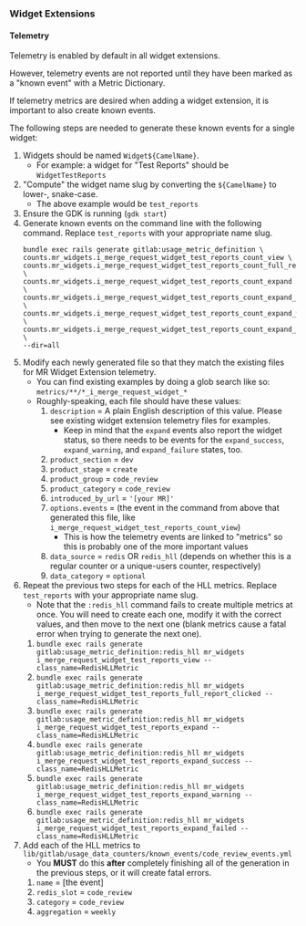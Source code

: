 ### Widget Extensions

#### Telemetry

Telemetry is enabled by default in all widget extensions.

However, telemetry events are not reported until they have been marked as a "known event" with a Metric Dictionary.

If telemetry metrics are desired when adding a widget extension, it is important to also create known events.

The following steps are needed to generate these known events for a single widget:

1. Widgets should be named `Widget${CamelName}`.
    - For example: a widget for "Test Reports" should be `WidgetTestReports`
1. "Compute" the widget name slug by converting the `${CamelName}` to lower-, snake-case.
    - The above example would be `test_reports`
1. Ensure the GDK is running (`gdk start`)
1. Generate known events on the command line with the following command. Replace `test_reports` with your appropriate name slug.
    ```
    bundle exec rails generate gitlab:usage_metric_definition \
    counts.mr_widgets.i_merge_request_widget_test_reports_count_view \
    counts.mr_widgets.i_merge_request_widget_test_reports_count_full_report_clicked \
    counts.mr_widgets.i_merge_request_widget_test_reports_count_expand \
    counts.mr_widgets.i_merge_request_widget_test_reports_count_expand_success \
    counts.mr_widgets.i_merge_request_widget_test_reports_count_expand_warning \
    counts.mr_widgets.i_merge_request_widget_test_reports_count_expand_failed \
    --dir=all
    ```
1. Modify each newly generated file so that they match the existing files for MR Widget Extension telemetry.
    - You can find existing examples by doing a glob search like so: `metrics/**/*_i_merge_request_widget_*`
    - Roughly-speaking, each file should have these values:
        1. `description` = A plain English description of this value. Please see existing widget extension telemetry files for examples.
            - Keep in mind that the `expand` events also report the widget status, so there needs to be events for the `expand_success`, `expand_warning`, and `expand_failure` states, too.
        1. `product_section` = `dev`
        1. `product_stage` = `create`
        1. `product_group` = `code_review`
        1. `product_category` = `code_review`
        1. `introduced_by_url` = `'[your MR]'`
        1. `options.events` = (the event in the command from above that generated this file, like `i_merge_request_widget_test_reports_count_view`)
            - This is how the telemetry events are linked to "metrics" so this is probably one of the more important values
        1. `data_source` = `redis` OR `redis_hll` (depends on whether this is a regular counter or a unique-users counter, respectively)
        1. `data_category` = `optional`
1. Repeat the previous two steps for each of the HLL metrics. Replace `test_reports` with your appropriate name slug.
    - Note that the `:redis_hll` command fails to create multiple metrics at once. You will need to create each one, modify it with the correct values, and then move to the next one (blank metrics cause a fatal error when trying to generate the next one).
    1. `bundle exec rails generate gitlab:usage_metric_definition:redis_hll mr_widgets i_merge_request_widget_test_reports_view --class_name=RedisHLLMetric`
    1. `bundle exec rails generate gitlab:usage_metric_definition:redis_hll mr_widgets i_merge_request_widget_test_reports_full_report_clicked --class_name=RedisHLLMetric`
    1. `bundle exec rails generate gitlab:usage_metric_definition:redis_hll mr_widgets i_merge_request_widget_test_reports_expand --class_name=RedisHLLMetric`
    1. `bundle exec rails generate gitlab:usage_metric_definition:redis_hll mr_widgets i_merge_request_widget_test_reports_expand_success --class_name=RedisHLLMetric`
    1. `bundle exec rails generate gitlab:usage_metric_definition:redis_hll mr_widgets i_merge_request_widget_test_reports_expand_warning --class_name=RedisHLLMetric`
    1. `bundle exec rails generate gitlab:usage_metric_definition:redis_hll mr_widgets i_merge_request_widget_test_reports_expand_failed --class_name=RedisHLLMetric`
1. Add each of the HLL metrics to `lib/gitlab/usage_data_counters/known_events/code_review_events.yml`
    - You **MUST** do this **after** completely finishing all of the generation in the previous steps, or it will create fatal errors.
    1. `name` = [the event]
    1. `redis_slot` = `code_review`
    1. `category` = `code_review`
    1. `aggregation` = `weekly`

